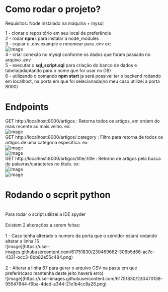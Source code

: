 # Como rodar o projeto?

Requisitos: Node instalado na máquina + mysql

1 - clonar o repositório em seu local de preferência <br>
2 - rodar <b>npm i</b> para instalar a node_modules <br>
3 - copiar o .env.example e renomear para .env ex: <br> ![image](https://user-images.githubusercontent.com/61751830/230465725-2c14ee50-4214-49da-804f-693d3b58eabd.png) <br>
4 - criar conexão no mysql conforme os dados que foram passado no arquivo .env <br>
5 - executar o <b>sql_script.sql</b> para criação do banco de dados e tabela(adaptando para o nome que for usar no DB) <br>
6 - utilizando o comando <b>npm start</b> ja será possivel ter o backend rodando em localhost, na porta em que foi selecionada(no meu caso utilizei a porta 8000)



# Endpoints

GET <a>http://localhost:8000/artigos</a> : Retorna todos os artigos, em ordem do mais recente ao mais velho. ex: <br>
![image](https://user-images.githubusercontent.com/61751830/230467472-6f3492dc-eb4f-483e-99f2-c09d1732fccb.png)
<br>
GET <a>http://localhost:8000/artigos/:category</a> : Filtro para retorna de todos os artigos de uma categoria especifica. ex: <br>
![image](https://user-images.githubusercontent.com/61751830/230468568-c7195088-1aa7-4618-8868-80517212ecb3.png)<br>
![image](https://user-images.githubusercontent.com/61751830/230467789-4cd65fc3-cd7b-4205-bb64-302db2fced54.png)
<br>
GET <a>http://localhost:8000/artigos/title/:title</a> : Retorno de artigos pela busca de palavras/carácteres no titulo. ex: <br>
![image](https://user-images.githubusercontent.com/61751830/230468414-a869a4b2-7a83-4394-bbac-ebb78438b971.png)<br>
![image](https://user-images.githubusercontent.com/61751830/230468347-12d19980-d4b6-4801-8441-04ae40a5192f.png)

# Rodando o scprit python
<br>
Para rodar o script utilizei a IDE spyder <br>
<br>
Existem 2 alterações a serem feitas:<br>
<br>
1 - Caso tenha alterado o numero da porta que o servidor estará rodando alterar a linha 15 <br>
![image](https://user-images.githubusercontent.com/61751830/230469662-309b5d66-ac7c-4331-bcc3-6bb82e55c484.png) <br>
<br>
2 - Alterar a linha 67 para gerar o arquivo CSV na pasta em que preferir(caso mantenha deste jeito haverá erro)<br>
![image](https://user-images.githubusercontent.com/61751830/230470138-95547844-f9ba-4ded-a344-21e1b4cc8a26.png)

